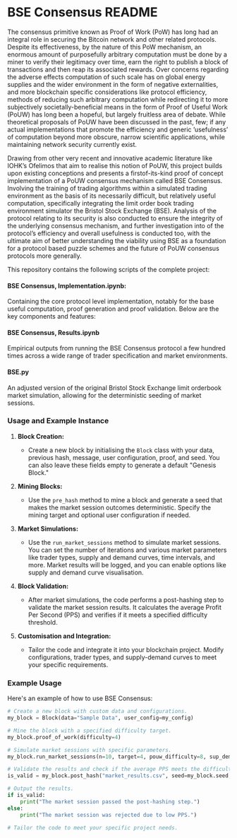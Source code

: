 # BSE Consensus README


The consensus primitive known as Proof of Work (PoW) has long had an integral role in securing
the Bitcoin network and other related protocols. Despite its effectiveness, by the nature of this PoW
mechanism, an enormous amount of purposefully arbitrary computation must be done by a miner to verify
their legitimacy over time, earn the right to publish a block of transactions and then reap its associated
rewards. Over concerns regarding the adverse effects computation of such scale has on global energy
supplies and the wider environment in the form of negative externalities, and more blockchain specific
considerations like protocol efficiency, methods of reducing such arbitrary computation while redirecting it
to more subjectively societally-beneficial means in the form of Proof of Useful Work (PoUW) has long been
a hopeful, but largely fruitless area of debate. While theoretical proposals of PoUW have been discussed
in the past, few; if any actual implementations that promote the efficiency and generic ’usefulness’ of
computation beyond more obscure, narrow scientific applications, while maintaining network security
currently exist.


Drawing from other very recent and innovative academic literature like IOHK’s Ofelimos
that aim to realise this notion of PoUW, this project builds upon existing conceptions and presents a firstof-its-kind proof of concept implementation of a PoUW consensus mechanism called BSE Consensus.
Involving the training of trading algorithms within a simulated trading environment as the basis of its
necessarily difficult, but relatively useful computation, specifically integrating the limit order book trading
environment simulator the Bristol Stock Exchange (BSE). Analysis of the protocol relating to its security
is also conducted to ensure the integrity of the underlying consensus mechanism, and further investigation
into of the protocol’s efficiency and overall usefulness is conducted too, with the ultimate aim of better
understanding the viability using BSE as a foundation for a protocol based puzzle schemes and the future
of PoUW consensus protocols more generally.




This repository contains the following scripts of the complete project:

#### **BSE Consensus, Implementation.ipynb**:
Containing the core protocol level implementation, notably for the base useful computation, proof generation and proof validation.
Below are the key components and features:

 #### **BSE Consensus, Results.ipynb** 
 
 Empirical outputs from running the BSE Consensus protocol a few hundred times across a wide range of trader specification and market environments. 
 
 #### **BSE.py** 
 
 An adjusted version of the original Bristol Stock Exchange limit orderbook market simulation, allowing for the deterministic seeding of market sessions.


### Usage and Example Instance

1. **Block Creation:**

   - Create a new block by initialising the `Block` class with your data, previous hash, message, user configuration, proof, and seed. You can also leave these fields empty to generate a default "Genesis Block."

2. **Mining Blocks:**

   - Use the `pre_hash` method to mine a block and generate a seed that makes the market session outcomes deterministic. Specify the mining target and optional user configuration if needed.

3. **Market Simulations:**

   - Use the `run_market_sessions` method to simulate market sessions. You can set the number of iterations and various market parameters like trader types, supply and demand curves, time intervals, and more. Market results will be logged, and you can enable options like supply and demand curve visualisation.

4. **Block Validation:**

   - After market simulations, the code performs a post-hashing step to validate the market session results. It calculates the average Profit Per Second (PPS) and verifies if it meets a specified difficulty threshold.

5. **Customisation and Integration:**

   - Tailor the code and integrate it into your blockchain project. Modify configurations, trader types, and supply-demand curves to meet your specific requirements.

### Example Usage

Here's an example of how to use BSE Consensus:

```python
# Create a new block with custom data and configurations.
my_block = Block(data="Sample Data", user_config=my_config)

# Mine the block with a specified difficulty target.
my_block.proof_of_work(difficulty=4)

# Simulate market sessions with specific parameters.
my_block.run_market_sessions(n=10, target=4, pouw_difficulty=8, sup_dem_curve=True, posthash=True, user_config=my_config)

# Validate the results and check if the average PPS meets the difficulty threshold.
is_valid = my_block.post_hash("market_results.csv", seed=my_block.seed, pouw_difficulty=8, verifying=False)

# Output the results.
if is_valid:
    print("The market session passed the post-hashing step.")
else:
    print("The market session was rejected due to low PPS.")

# Tailor the code to meet your specific project needs.


